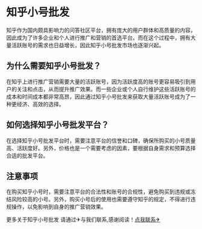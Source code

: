 # 知乎小号批发

知乎作为国内颇具影响力的问答社区平台，拥有庞大的用户群体和高质量的内容，因此成为了许多企业和个人进行推广和营销的首选平台。而在这个过程中，拥有大量活跃账号的需求也日益增长，因此知乎小号批发市场也逐渐兴起。

## 为什么需要知乎小号批发？

在知乎上进行推广营销需要大量的活跃账号，因为活跃度高的账号更容易吸引到用户的关注和点击，从而提升推广效果。而一些企业或个人自行维护这些活跃账号的成本和时间成本都非常高昂，因此通过知乎小号批发来获取大量活跃账号成为了一种更经济、高效的选择。

## 如何选择知乎小号批发平台？

在选择知乎小号批发平台时，需要注意平台的信誉和口碑，确保所购买的小号质量高、活跃度好。另外，价格也是一个需要考虑的因素，要根据自身需求和预算选择合适的批发平台。

## 注意事项

在购买知乎小号时，需要注意平台的合法性和账号的合规性，避免购买到违规或冻结风险较高的小号。另外，购买小号后的使用也需要遵守知乎的规定，不得进行违规操作，以免影响到自身的推广营销效果。

更多关于知乎小号批发 请通过✈与我们联系,感谢阅读！[点我联系✈](https://vip.k02.cc)